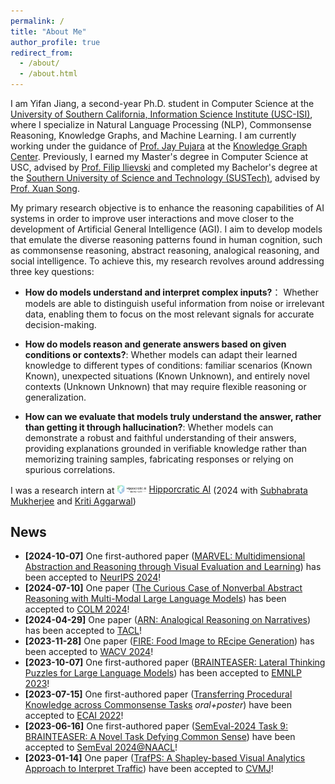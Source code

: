 ```yaml
---
permalink: /
title: "About Me"
author_profile: true
redirect_from: 
  - /about/
  - /about.html
---
```

I am Yifan Jiang, a second-year Ph.D. student in Computer Science at the [University of Southern California, Information Science Institute (USC-ISI)](https://www.isi.edu/), where I specialize in Natural Language Processing (NLP), Commonsense Reasoning, Knowledge Graphs, and Machine Learning. I am currently working under the guidance of [Prof. Jay Pujara](https://www.jaypujara.org/index.html) at the [Knowledge Graph Center](https://www.isi.edu/centers-ckg/). Previously, I earned my Master's degree in Computer Science at USC, advised by [Prof. Filip Ilievski](https://www.ilievski.info/) and completed my Bachelor's degree at the [Southern University of Science and Technology (SUSTech)](https://www.sustech.edu.cn/en/), advised by [Prof. Xuan Song](https://sai.jlu.edu.cn/info/1094/4545.htm).

My primary research objective is to enhance the reasoning capabilities of AI systems in order to improve user interactions and move closer to the development of Artificial General Intelligence (AGI). I aim to develop models that emulate the diverse reasoning patterns found in human cognition, such as commonsense reasoning, abstract reasoning, analogical reasoning, and social intelligence. To achieve this, my research revolves around addressing three key questions:

- **How do models understand and interpret complex inputs?**： Whether models are able to distinguish useful information from noise or irrelevant data, enabling them to focus on the most relevant signals for accurate decision-making.

- **How do models reason and generate answers based on given conditions or contexts?**: Whether models can adapt their learned knowledge to different types of conditions: familiar scenarios (Known Known), unexpected situations (Known Unknown), and entirely novel contexts (Unknown Unknown) that may require flexible reasoning or generalization.

- **How can we evaluate that models truly understand the answer, rather than getting it through hallucination?**: Whether models can demonstrate a robust and faithful understanding of their answers, providing explanations grounded in verifiable knowledge rather than memorizing training samples, fabricating responses or relying on spurious correlations.

I was a research intern at <a href="https://www.hippocraticai.com/" style="display: inline-flex; align-items: center;"><img src="../assets/main-hippocratic-logo-full-color.png" alt="Hippocratic AI Logo" style="height: 1em; margin-right: 0.3em;">Hipporcratic AI</a> (2024 with [Subhabrata Mukherjee](https://subhomukherjee.com/) and [Kriti Aggarwal](https://www.linkedin.com/in/kriti-agg/))



## News

<!--
- **[2024-10-07]** One first-authored [paper](https://arxiv.org/abs/2404.13591) has been accepted to [NeurIPS 2024](https://neurips.cc/)!
- **[2024-07-10]** One [paper](https://arxiv.org/abs/2401.12117) has been accepted to [COLM 2024](https://colmweb.org/)!
- **[2024-04-29]** One [paper](https://direct.mit.edu/tacl/article/doi/10.1162/tacl_a_00688/124260/ARN-Analogical-Reasoning-on-Narratives) has been accepted to [TACL](https://transacl.org/index.php/tacl)!
- **[2023-11-28]** One [paper](https://openaccess.thecvf.com/content/WACV2024/html/Chhikara_FIRE_Food_Image_to_REcipe_Generation_WACV_2024_paper.html) has been accepted to [WACV 2024](https://wacv2024.thecvf.com/)!
- **[2023-10-07]** One first-authored [paper](https://arxiv.org/abs/2310.05057) has been accepted to [EMNLP 2023](https://2023.emnlp.org/)!
- **[2023-07-15]** One first-authored [paper](https://arxiv.org/abs/2304.13867) (_oral+poster_) have been accepted to [ECAI 2022](https://ecai2023.eu/ECAI2023)!
- **[2023-06-16]** One first-authored [paper](https://arxiv.org/abs/2404.16068) have been accepted to [SemEval 2024@NAACL](https://semeval.github.io/SemEval2024/cft)!
- **[2023-01-14]** One [paper](https://arxiv.org/abs/2404.16068) have been accepted to [CVMJ](https://www.editorialmanager.com/cvmj/default.aspx)!
-->


- **[2024-10-07]** One first-authored paper ([MARVEL: Multidimensional Abstraction and Reasoning through Visual Evaluation and Learning](https://arxiv.org/abs/2404.13591)) has been accepted to [NeurIPS 2024](https://neurips.cc/)!
- **[2024-07-10]** One paper ([The Curious Case of Nonverbal Abstract Reasoning with Multi-Modal Large Language Models](https://arxiv.org/abs/2401.12117)) has been accepted to [COLM 2024](https://colmweb.org/)!
- **[2024-04-29]** One paper ([ARN: Analogical Reasoning on Narratives](https://direct.mit.edu/tacl/article/doi/10.1162/tacl_a_00688/124260/ARN-Analogical-Reasoning-on-Narratives)) has been accepted to [TACL](https://transacl.org/index.php/tacl)!
- **[2023-11-28]** One paper ([FIRE: Food Image to REcipe Generation](https://openaccess.thecvf.com/content/WACV2024/html/Chhikara_FIRE_Food_Image_to_REcipe_Generation_WACV_2024_paper.html)) has been accepted to [WACV 2024](https://wacv2024.thecvf.com/)!
- **[2023-10-07]** One first-authored paper ([BRAINTEASER: Lateral Thinking Puzzles for Large Language Models](https://arxiv.org/abs/2310.05057)) has been accepted to [EMNLP 2023](https://2023.emnlp.org/)!
- **[2023-07-15]** One first-authored paper ([Transferring Procedural Knowledge across Commonsense Tasks](https://arxiv.org/abs/2304.13867) _oral+poster_) have been accepted to [ECAI 2022](https://ecai2023.eu/ECAI2023)!
- **[2023-06-16]** One first-authored paper ([SemEval-2024 Task 9: BRAINTEASER: A Novel Task Defying Common Sense](https://arxiv.org/abs/2404.16068)) have been accepted to [SemEval 2024@NAACL](https://semeval.github.io/SemEval2024/cft)!
- **[2023-01-14]** One paper ([TrafPS: A Shapley-based Visual Analytics Approach to Interpret Traffic](https://arxiv.org/abs/2404.16068)) have been accepted to [CVMJ](https://www.editorialmanager.com/cvmj/default.aspx)!








